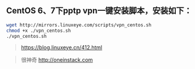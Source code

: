 ## CentOS 6、7下pptp vpn一键安装脚本，安装如下：

```bash
wget http://mirrors.linuxeye.com/scripts/vpn_centos.sh
chmod +x ./vpn_centos.sh
./vpn_centos.sh
```

> https://blog.linuxeye.cn/412.html

> 很神奇 http://oneinstack.com